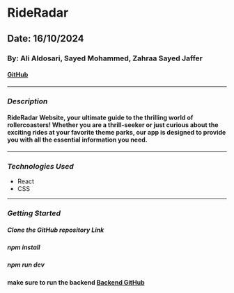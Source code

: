 # RideRadar

## Date: 16/10/2024

### By: Ali Aldosari, Sayed Mohammed, Zahraa Sayed Jaffer

####  [GitHub](https://github.com/aldoseri99/Hackathon-Client) 
***

### ***Description***
#### RideRadar Website, your ultimate guide to the thrilling world of rollercoasters! Whether you are a thrill-seeker or just curious about the exciting rides at your favorite theme parks, our app is designed to provide you with all the essential information you need.
***

### ***Technologies Used***
* React
* CSS
***
### ***Getting Started***

##### Clone the GitHub repository Link
##### npm install  
##### npm run dev  
#### make sure to run the backend [Backend GitHub](https://github.com/aldoseri99/Hackathon-Server)
